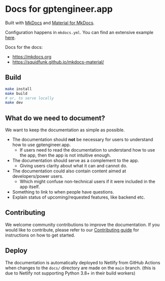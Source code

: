 Docs for gptengineer.app
========================

Built with [MkDocs](https://www.mkdocs.org/) and [Material for MkDocs](https://squidfunk.github.io/mkdocs-material/).

Configuration happens in `mkdocs.yml`. You can find an extensive example [here](https://github.com/squidfunk/mkdocs-material/blob/master/mkdocs.yml).

Docs for the docs:
 - https://mkdocs.org
 - https://squidfunk.github.io/mkdocs-material/

## Build

```bash
make install
make build
# or, to serve locally
make dev
```

## What do we need to document?

We want to keep the documentation as simple as possible.

 - The documentation should **not** be necessary for users to understand how to use gptengineer.app. 
   - If users need to read the documentation to understand how to use the app, then the app is not intuitive enough.
 - The documentation should serve as a complement to the app.
   - Giving users clarity about what it can and cannot do.
 - The documentation could also contain content aimed at developers/power users.
   - Which might confuse non-technical users if it were included in the app itself.
 - Something to link to when people have questions.
 - Explain status of upcoming/requested features, like backend etc.

## Contributing

We welcome community contributions to improve the documentation. If you would like to contribute, please refer to our [Contributing guide](./CONTRIBUTING.md) for instructions on how to get started.


## Deploy

The documentation is automatically deployed to Netlify from GitHub Actions when changes to the `docs/` directory are made on the `main` branch. (this is due to Netlify not supporting Python 3.8+ in their build workers)
